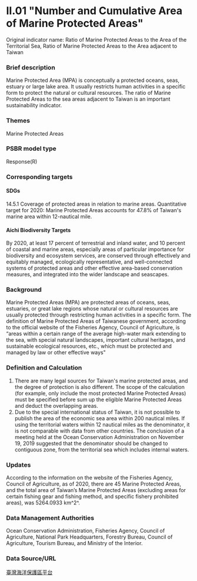 # II.01 "Number and Cumulative Area of Marine Protected Areas"
Original indicator name: Ratio of Marine Protected Areas to the Area of the Territorial Sea, Ratio of Marine Protected Areas to the Area adjacent to Taiwan

<script type="text/javascript" src="http://cdn.mathjax.org/mathjax/latest/MathJax.js?config=TeX-AMS-MML_HTMLorMML"></script>

### Brief description
Marine Protected Area (MPA) is conceptually a protected oceans, seas, estuary or large lake area. It usually restricts human activities in a specific form to protect the natural or cultural resources. The ratio of Marine Protected Areas to the sea areas adjacent to Taiwan is an important sustainability indicator.
### Themes
Marine Protected Areas
### PSBR model type
Response(R)
### Corresponding targets
#### SDGs
14.5.1 Coverage of protected areas in relation to marine areas. Quantitative target for 2020: Marine Protected Areas accounts for 47.8% of Taiwan's marine area within 12-nautical mile.
#### Aichi Biodiversity Targets
By 2020, at least 17 percent of terrestrial and inland water, and 10 percent of coastal and marine areas, especially areas of particular importance for biodiversity and ecosystem services, are conserved through effectively and equitably managed, ecologically representative, and well-connected systems of protected areas and other effective area-based conservation measures, and integrated into the wider landscape and seascapes.
### Background
Marine Protected Areas (MPA) are protected areas of oceans, seas, estuaries, or great lake regions whose natural or cultural resources are usually protected through restricting human activities in a specific form. The definition of Marine Protected Areas of Taiwanese government, according to the official website of the Fisheries Agency, Council of Agriculture, is “areas within a certain range of the average high-water mark extending to the sea, with special natural landscapes, important cultural heritages, and sustainable ecological resources, etc., which must be protected and managed by law or other effective ways"
### Definition and Calculation
1. There are many legal sources for Taiwan's marine protected areas, and the degree of protection is also different. The scope of the calculation (for example, only include the most protected Marine Protected Areas) must be specified before sum up the eligible Marine Protected Areas and deduct the overlapping areas.
2. Due to the special international status of Taiwan, it is not possible to publish the area of the economic sea area within 200 nautical miles. If using the territorial waters within 12 nautical miles as the denominator, it is not comparable with data from other countries. The conclusion of a meeting held at the Ocean Conservation Administration on November 19, 2019 suggested that the denominator should be changed to contiguous zone, from the territorial sea which includes internal waters.
### Updates
According to the information on the website of the Fisheries Agency, Council of Agriculture, as of 2020, there are 45 Marine Protected Areas, and the total area of Taiwan’s Marine Protected Areas (excluding areas for certain fishing gear and fishing method, and specific fishery prohibited areas), was 5264.0933 km^2^.
### Data Management Authorities
Ocean Conservation Administration, Fisheries Agency, Council of Agriculture, National Park Headquarters, Forestry Bureau, Council of Agriculture, Tourism Bureau, and Ministry of the Interior.
### Data Source/URL
[臺灣海洋保護區平台](https://mpa.oca.gov.tw/)
